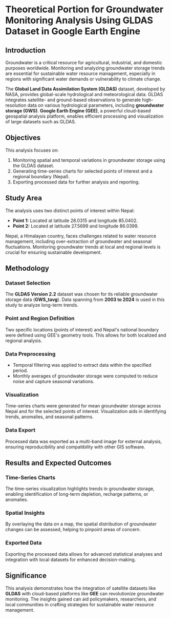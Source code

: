 # Theoretical Portion for Groundwater Monitoring Analysis Using GLDAS Dataset in Google Earth Engine  

## Introduction  
Groundwater is a critical resource for agricultural, industrial, and domestic purposes worldwide. Monitoring and analyzing groundwater storage trends are essential for sustainable water resource management, especially in regions with significant water demands or vulnerability to climate change.

The **Global Land Data Assimilation System (GLDAS)** dataset, developed by NASA, provides global-scale hydrological and meteorological data. GLDAS integrates satellite- and ground-based observations to generate high-resolution data on various hydrological parameters, including **groundwater storage (GWS)**. **Google Earth Engine (GEE)**, a powerful cloud-based geospatial analysis platform, enables efficient processing and visualization of large datasets such as GLDAS.

## Objectives  
This analysis focuses on:  
1. Monitoring spatial and temporal variations in groundwater storage using the GLDAS dataset.  
2. Generating time-series charts for selected points of interest and a regional boundary (Nepal).  
3. Exporting processed data for further analysis and reporting.

## Study Area  
The analysis uses two distinct points of interest within Nepal:  
- **Point 1:** Located at latitude 28.0315 and longitude 85.0402.  
- **Point 2:** Located at latitude 27.5699 and longitude 86.0399.  

Nepal, a Himalayan country, faces challenges related to water resource management, including over-extraction of groundwater and seasonal fluctuations. Monitoring groundwater trends at local and regional levels is crucial for ensuring sustainable development.

## Methodology  

### Dataset Selection  
The **GLDAS Version 2.2** dataset was chosen for its reliable groundwater storage data (**GWS_tavg**). Data spanning from **2003 to 2024** is used in this study to analyze long-term trends.

### Point and Region Definition  
Two specific locations (points of interest) and Nepal's national boundary were defined using GEE's geometry tools. This allows for both localized and regional analysis.

### Data Preprocessing  
- Temporal filtering was applied to extract data within the specified period.  
- Monthly averages of groundwater storage were computed to reduce noise and capture seasonal variations.  

### Visualization  
Time-series charts were generated for mean groundwater storage across Nepal and for the selected points of interest. Visualization aids in identifying trends, anomalies, and seasonal patterns.

### Data Export  
Processed data was exported as a multi-band image for external analysis, ensuring reproducibility and compatibility with other GIS software.

## Results and Expected Outcomes  

### Time-Series Charts  
The time-series visualization highlights trends in groundwater storage, enabling identification of long-term depletion, recharge patterns, or anomalies.

### Spatial Insights  
By overlaying the data on a map, the spatial distribution of groundwater changes can be assessed, helping to pinpoint areas of concern.

### Exported Data  
Exporting the processed data allows for advanced statistical analyses and integration with local datasets for enhanced decision-making.

## Significance  
This analysis demonstrates how the integration of satellite datasets like **GLDAS** with cloud-based platforms like **GEE** can revolutionize groundwater monitoring. The insights gained can aid policymakers, researchers, and local communities in crafting strategies for sustainable water resource management.
